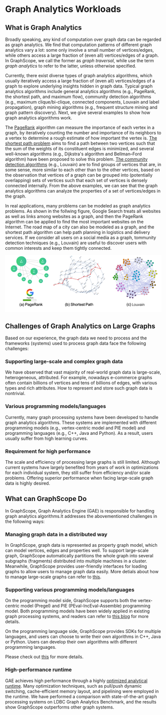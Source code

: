 # Graph Analytics Workloads
## What is Graph Analytics
Broadly speaking, any kind of computation over graph data can be regarded as graph analytics. We find that computation patterns of different graph analytics vary a lot: some only involve a small number of vertices/edges, while others access a large fraction of (even all) vertices/edges of a graph. In GraphScope, we call the former as *graph traversal*, while use the term *graph analytics* to refer to the latter, unless otherwise specified. 

Currently, there exist diverse types of graph analytics algorithms, which usually iteratively access a large fraction of (even all) vertices/edges of a graph to explore underlying insights hidden in graph data. Typical graph analytics algorithms include general analytics algorithms (e.g., PageRank, the shortest path, and maximum flow), community detection algorithms (e.g., maximum clique/bi-clique, connected components, Louvain and label propagation), graph mining algorithms (e.g., frequent structure mining and graph pattern discovery). Next, we give several examples to show how graph analytics algorithms work.

The [PageRank](https://en.wikipedia.org/wiki/PageRank) algorithm can measure the importance of each vertex in a graph, by iteratively counting the number and importance of its neighbors to a vertex to determine a rough estimate of how important the vertex is. [The shortest path problem](https://en.wikipedia.org/wiki/Shortest_path_problem) aims to find a path between two vertices such that the sum of the weights of its constituent edges is minimized, and several well-known algorithms (e.g., Dijkstra's algorithm and Bellman–Ford algorithm) have been proposed to solve this problem. [The community detection algorithms](https://en.wikipedia.org/wiki/Community_structure) (e.g., Louvain) are to find groups of vertices that are, in some sense, more similar to each other than to the other vertices, based on the observation that vertices of a graph can be grouped into (potentially overlapping) sets of vertices such that each set of vertices is densely connected internally. From the above examples, we can see that the graph analytics algorithms can analyze the properties of a set of vertices/edges in the graph.


In real applications, many problems can be modeled as graph analytics problems. As shown in the follwing figure, Google Search treats all websites as well as links among websites as a graph, and then the PageRank algorithm can be applied to find the most important websites on the Internet. The road map of a city can also be modeled as a graph, and the shortest path algorithm can help path planning in logistics and delivery services. If we consider all users on a social media as a graph, tommunity detection techniques (e.g., Louvain) are useful to discover users with common interests and keep them tightly connected.


![Applications of graph analytics](./images/analytics_examples.png)


## Challenges of Graph Analytics on Large Graphs
Based on our experience, the graph data we need to process and the frameworks (systems) used to process graph data face the following challenges:

### Supporting large-scale and complex graph data

We have observed that vast majority of real-world graph data is large-scale, heterogeneous, attributed. For example, nowadays e-commerce graphs often contain billions of vertices and tens of billions of edges, with various types and rich attributes. How to represent and store such graph data is nontrivial.

### Various programming models/languages

Currently, many graph processing systems have been developed to handle graph analytics algorithms. These systems are implemented with different programming models (e.g., vertex-centric model and PIE model) and programming languages (e.g., C++, Java and Python). As a result, users usually suffer from high learning curves.

### Requirement for high performance

The scale and efficiency of processing large graphs is still limited. Although current systems have largely benefited from years of work in optimizations for each individual system, they still suffer from efficiency and/or scale problems. Offering superior performance when facing large-scale graph data is highly desired.

## What can GraphScope Do 

In GraphScope, Graph Analytics Engine (GAE) is responsible for handling graph analytics algorithms.It addresses the abovementioned challenges in the following ways:

### Managing graph data in a distributed way 

In GraphScope, graph data is represented as property graph model, which can model vertices, edges and properties well. To support large-scale graph, GraphScope automatically partitions the whole graph into several subgraphs (fragments) distributed into multiple machines in a cluster. Meanwhile, GraphScope provides user-friendly interfaces for loading graphs to allow users to manage graph data easily. More detials about how to manage large-scale graphs can refer to [this](https://graphscope.io/docs/latest/design_of_gae.html#Graph-Storage).


### Supporting various programming models/languages

On the programming model side, GraphScope supports both the vertex-centric model (Pregel) and PIE (PEval-IncEval-Assemble) programming model. Both programming models have been widely applied in existing graph processing systems, and readers can refer to [this blog](https://graphscope.io/blog/tech/2021/03/25/a-review-of-programming-models-for-parallel-graph-processing.html) for more details.

On the programming language side, GraphScope provides  SDKs for multiple languages, and users can choose to write their own algorithms in C++, Java or Python. Users can develop their own algorithms with different programming languages.

Please check out [this](https://graphscope.io/docs/latest/design_of_gae.html#Execution-Framework) for more details.


### High-performance runtime

GAE achieves high performance through a highly [optimized analytical runtime](https://graphscope.io/docs/latest/design_of_gae.html#High-performance-runtime). Many optimization techniques, such as pull/push dynamic switching, cache-efficient memory layout, and pipelining were employed in the runtime. We have performed a comparison with state-of-the-art graph processing systems on LDBC Graph Analytics Benchmark, and the results show GraphScope outperforms other graph systems. 

